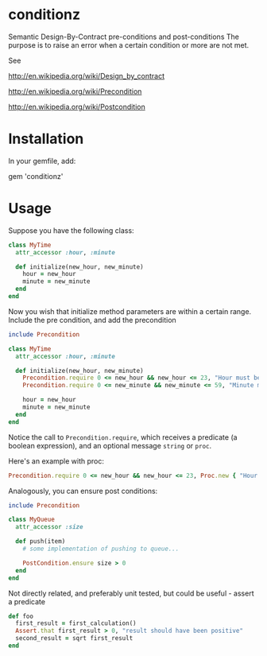conditionz
===================

Semantic Design-By-Contract pre-conditions and post-conditions
The purpose is to raise an error when a certain condition or more are not met.

See

http://en.wikipedia.org/wiki/Design_by_contract

http://en.wikipedia.org/wiki/Precondition

http://en.wikipedia.org/wiki/Postcondition


# Installation

In your gemfile, add:

gem 'conditionz'

# Usage

Suppose you have the following class:

```ruby
class MyTime
  attr_accessor :hour, :minute

  def initialize(new_hour, new_minute)
    hour = new_hour
    minute = new_minute
  end
end
```

Now you wish that initialize method parameters are within a certain range.
Include the pre condition, and add the precondition

```ruby
include Precondition

class MyTime
  attr_accessor :hour, :minute

  def initialize(new_hour, new_minute)
    Precondition.require 0 <= new_hour && new_hour <= 23, "Hour must be between 0 and 23"
    Precondition.require 0 <= new_minute && new_minute <= 59, "Minute must be between 0 and 59"

    hour = new_hour
    minute = new_minute
  end
end
```

Notice the call to ```Precondition.require```, which receives a predicate (a boolean expression),
and an optional message ```string``` or ```proc```.

Here's an example with proc:
```ruby
Precondition.require 0 <= new_hour && new_hour <= 23, Proc.new { "Hour must be between 0 and 23 but got #{new_hour}" }
```

Analogously, you can ensure post conditions:

```ruby
include Precondition

class MyQueue
  attr_accessor :size

  def push(item)
    # some implementation of pushing to queue...

    PostCondition.ensure size > 0
  end
end
```


Not directly related, and preferably unit tested, but could be useful - assert a predicate

```ruby
def foo
  first_result = first_calculation()
  Assert.that first_result > 0, "result should have been positive"
  second_result = sqrt first_result
end
```